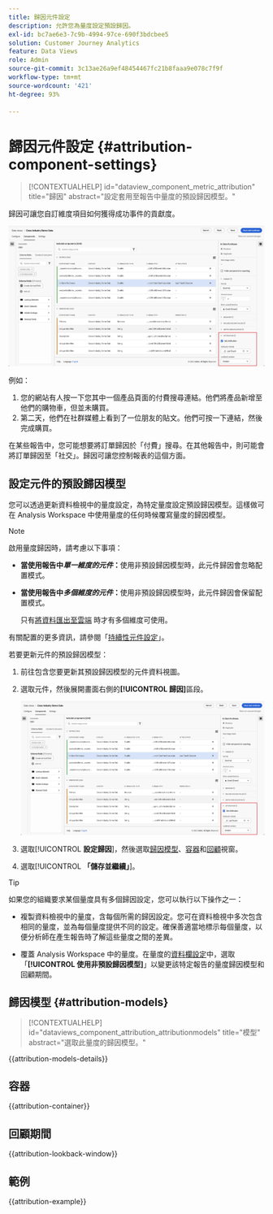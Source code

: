 ```yaml
---
title: 歸因元件設定
description: 允許您為量度設定預設歸因。
exl-id: bc7ae6e3-7c9b-4994-97ce-690f3bdcbee5
solution: Customer Journey Analytics
feature: Data Views
role: Admin
source-git-commit: 3c13ae26a9ef48454467fc21b8faaa9e078c7f9f
workflow-type: tm+mt
source-wordcount: '421'
ht-degree: 93%

---
```


# 歸因元件設定 {#attribution-component-settings}

<!-- markdownlint-disable MD034 -->

>[!CONTEXTUALHELP]
>id="dataview_component_metric_attribution"
>title="歸因"
>abstract="設定套用至報告中量度的預設歸因模型。"

<!-- markdownlint-enable MD034 -->


歸因可讓您自訂維度項目如何獲得成功事件的貢獻度。

![資料檢視視窗會醒目顯示「設定歸因」選項](../assets/attribution-settings.png)

例如：

1. 您的網站有人按一下您其中一個產品頁面的付費搜尋連結。他們將產品新增至他們的購物車，但並未購買。
2. 第二天，他們在社群媒體上看到了一位朋友的貼文。他們可按一下連結，然後完成購買。

在某些報告中，您可能想要將訂單歸因於「付費」搜尋。在其他報告中，則可能會將訂單歸因至「社交」。歸因可讓您控制報表的這個方面。

## 設定元件的預設歸因模型

您可以透過更新資料檢視中的量度設定，為特定量度設定預設歸因模型。這樣做可在 Analysis Workspace 中使用量度的任何時候覆寫量度的歸因模型。

>[!NOTE]
>
>啟用量度歸因時，請考慮以下事項：
>
>* **當使用報告中&#x200B;*單一維度的元件*：**&#x200B;使用非預設歸因模型時，此元件歸因會忽略配置模式。
>
>* **當使用報告中&#x200B;*多個維度的元件*：**&#x200B;使用非預設歸因模型時，此元件歸因會保留配置模式。
>
>   只有[將資料匯出至雲端](/help/analysis-workspace/export/export-cloud.md) 時才有多個維度可使用。
>
> 有關配置的更多資訊，請參閱「[持續性元件設定](/help/data-views/component-settings/persistence.md)」。

若要更新元件的預設歸因模型：

1. 前往包含您要更新其預設歸因模型的元件資料視圖。

1. 選取元件，然後展開畫面右側的&#x200B;**[!UICONTROL 歸因]**&#x200B;區段。

   ![資料檢視視窗會醒目顯示「設定歸因」選項](../assets/attribution-settings.png)

1. 選取&#x200B;[!UICONTROL **設定歸因**]，然後選取[歸因模型](#attribution-models)、[容器](#container)和[回顧](#lookback-window)視窗。



1. 選取&#x200B;[!UICONTROL **「儲存並繼續」**]。

>[!TIP]
>
>如果您的組織要求某個量度具有多個歸因設定，您可以執行以下操作之一：
>
> * 複製資料檢視中的量度，含每個所需的歸因設定。您可在資料檢視中多次包含相同的量度，並為每個量度提供不同的設定。確保善適當地標示每個量度，以便分析師在產生報告時了解這些量度之間的差異。
>
> * 覆蓋 Analysis Workspace 中的量度。在量度的[資料欄設定](/help/analysis-workspace/visualizations/freeform-table/column-row-settings/column-settings.md)中，選取「**[!UICONTROL 使用非預設歸因模型]**」以變更該特定報告的量度歸因模型和回顧期間。

## 歸因模型 {#attribution-models}

<!-- markdownlint-disable MD034 -->

>[!CONTEXTUALHELP]
>id="dataviews_component_attribution_attributionmodels"
>title="模型"
>abstract="選取此量度的歸因模型。"

<!-- markdownlint-enable MD034 -->

{{attribution-models-details}}

## 容器

{{attribution-container}}

## 回顧期間

{{attribution-lookback-window}}

## 範例

{{attribution-example}}
